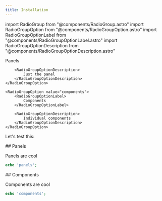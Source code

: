 ```yaml
---
title: Installation
---
```

import RadioGroup from "@components/RadioGroup.astro"
import RadioGroupOption from "@components/RadioGroupOption.astro"
import RadioGroupOptionLabel from "@components/RadioGroupOptionLabel.astro"
import RadioGroupOptionDescription from "@components/RadioGroupOptionDescription.astro"

<div x-data="{ package: 'panels' }">

<RadioGroup x-model="package">
    <RadioGroupOption value="panels">
        <RadioGroupOptionLabel>
            Panels
        </RadioGroupOptionLabel>

        <RadioGroupOptionDescription>
            Just the panel
        </RadioGroupOptionDescription>
    </RadioGroupOption>

    <RadioGroupOption value="components">
        <RadioGroupOptionLabel>
            Components
        </RadioGroupOptionLabel>

        <RadioGroupOptionDescription>
            Individual components
        </RadioGroupOptionDescription>
    </RadioGroupOption>
</RadioGroup>

Let's test this: <span x-text="package"></span>

<div x-show="package === 'panels'">
## Panels

Panels are cool

```php
echo 'panels';
```
</div>

<div x-show="package === 'components'">
## Components

Components are cool

```php
echo 'components';
```
</div>

</div>
